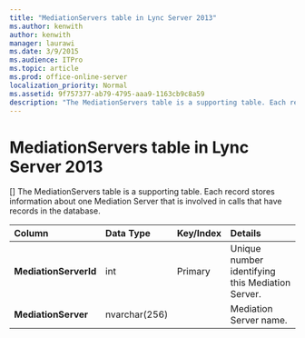 ```yaml
---
title: "MediationServers table in Lync Server 2013"
ms.author: kenwith
author: kenwith
manager: laurawi
ms.date: 3/9/2015
ms.audience: ITPro
ms.topic: article
ms.prod: office-online-server
localization_priority: Normal
ms.assetid: 9f757377-ab79-4795-aaa9-1163cb9c8a59
description: "The MediationServers table is a supporting table. Each record stores information about one Mediation Server that is involved in calls that have records in the database."
---
```


# MediationServers table in Lync Server 2013
[]
The MediationServers table is a supporting table. Each record stores information about one Mediation Server that is involved in calls that have records in the database.
  
|**Column**|**Data Type**|**Key/Index**|**Details**|
|:-----|:-----|:-----|:-----|
|**MediationServerId** <br/> |int  <br/> |Primary  <br/> |Unique number identifying this Mediation Server.  <br/> |
|**MediationServer** <br/> |nvarchar(256)  <br/> | <br/> |Mediation Server name.  <br/> |
   

